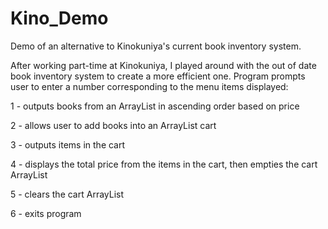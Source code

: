 # Kino_Demo
Demo of an alternative to Kinokuniya's current book inventory system.

After working part-time at Kinokuniya, I played around with the out of date book inventory system to create a more efficient one.
Program prompts user to enter a number corresponding to the menu items displayed:

1 - outputs books from an ArrayList in ascending order based on price

2 - allows user to add books into an ArrayList cart

3 - outputs items in the cart

4 - displays the total price from the items in the cart, then empties the cart ArrayList

5 - clears the cart ArrayList

6 - exits program
